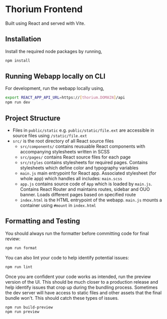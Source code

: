 # Thorium Frontend

Built using React and served with Vite.


## Installation

Install the required node packages by running,
```bash
npm install
```

## Running Webapp locally on CLI
For development, run the webapp locally using,
```bash
export REACT_APP_API_URL=https://[thorium.DOMAIN]/api
npm run dev
```

## Project Structure

- Files in `public/static` e.g. `public/static/file.ext` are accessible in source files using `/static/file.ext`
- `src/` is the root directory of all React source files
  - `src/components/` contains reusuable React components with accompanying stylesheets written in SCSS
  - `src/pages/` contains React source files for each page
  - `src/styles` contains stylesheets for required pages. Contains stylesheets which define color and typography variables
  - `main.js` main entrypoint for React app. Associated stylesheet (for whole app) which handles all includes: `main.scss`
  - `app.js` contains source code of `App` which is loaded by `main.js`. Contains React Router and maintains routes, sidebar and OUO banner. Loads different pages based on specified route
  - `index.html` is the HTML entrypoint of the webapp. `main.js` mounts a container using `#mount` in `index.html`


## Formatting and Testing

You should always run the formatter before committing code for final review:

```bash
npm run format
```

You can also lint your code to help identify potential issues:

```bash
npm run lint
```

Once you are confident your code works as intended, run the preview version of the UI. This should be much closer to a production release and help identify issues that crop up during the bundling process. Sometimes the dev server will have access to static files and other assets that the final bundle won't. This should catch these types of issues.

```bash
npm run build-preview
npm run preview
```


